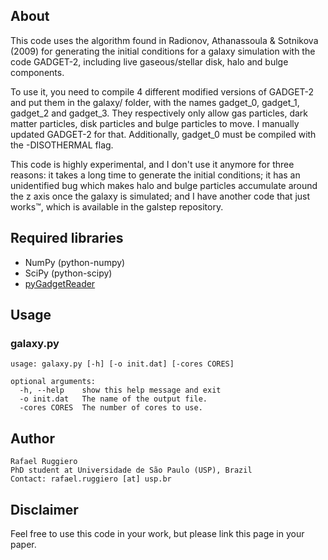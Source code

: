 ## About

This code uses the algorithm found in Radionov, Athanassoula & Sotnikova
(2009) for generating the initial conditions for a galaxy simulation
with the code GADGET-2, including live gaseous/stellar disk, halo and
bulge components.

To use it, you need to compile 4 different modified versions of GADGET-2
and put them in the galaxy/ folder, with the names gadget_0, gadget_1,
gadget_2 and gadget_3. They respectively only allow gas particles,
dark matter particles, disk particles and bulge particles to move.
I manually updated GADGET-2 for that.  Additionally, gadget_0 must be
compiled with the -DISOTHERMAL flag.

This code is highly experimental, and I don't use it anymore for three
reasons: it takes a long time to generate the initial conditions; it
has an unidentified bug which makes halo and bulge particles accumulate
around the z axis once the galaxy is simulated; and I have another code
that just works™, which is available in the galstep repository.


## Required libraries
 
* NumPy (python-numpy)
* SciPy (python-scipy)
* [pyGadgetReader](https://bitbucket.org/rthompson/pygadgetreader)


## Usage

### galaxy.py

    usage: galaxy.py [-h] [-o init.dat] [-cores CORES]
    
    optional arguments:
      -h, --help    show this help message and exit
      -o init.dat   The name of the output file.
      -cores CORES  The number of cores to use.


## Author

    Rafael Ruggiero
    PhD student at Universidade de São Paulo (USP), Brazil
    Contact: rafael.ruggiero [at] usp.br


## Disclaimer

Feel free to use this code in your work, but please link this page
in your paper.
